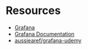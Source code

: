 # Resources

- [Grafana](https://grafana.com/)
- [Grafana Documentation](https://grafana.com/docs/)
- [aussiearef/grafana-udemy](https://github.com/aussiearef/grafana-udemy)